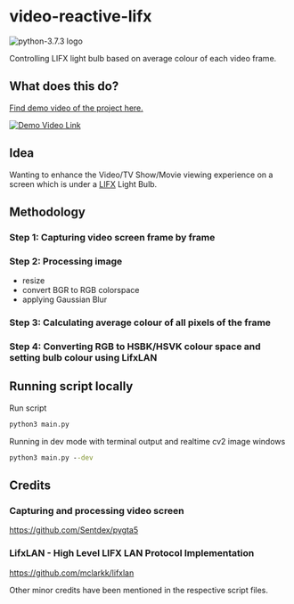 # video-reactive-lifx

<img src="https://img.shields.io/badge/python-3.7.3-3776AB?style=flat&logo=python" alt="python-3.7.3 logo">

Controlling LIFX light bulb based on average colour of each video frame.

## What does this do?

[Find demo video of the project here.](https://youtu.be/V_pxCcSp9Xs)

[![Demo Video Link](media/demo.gif)](https://youtu.be/V_pxCcSp9Xs "Video reactive LIFX light")

## Idea

Wanting to enhance the Video/TV Show/Movie viewing experience on a screen which is under a [LIFX](https://www.lifx.com/) Light Bulb.

## Methodology

### Step 1: Capturing video screen frame by frame

### Step 2: Processing image

- resize
- convert BGR to RGB colorspace
- applying Gaussian Blur

### Step 3: Calculating average colour of all pixels of the frame

### Step 4: Converting RGB to HSBK/HSVK colour space and setting bulb colour using LifxLAN

## Running script locally

Run script

```cmd
python3 main.py
```

Running in dev mode with terminal output and realtime cv2 image windows

```cmd
python3 main.py --dev
```

## Credits

### Capturing and processing video screen

https://github.com/Sentdex/pygta5

### LifxLAN - High Level LIFX LAN Protocol Implementation

https://github.com/mclarkk/lifxlan

Other minor credits have been mentioned in the respective script files.
